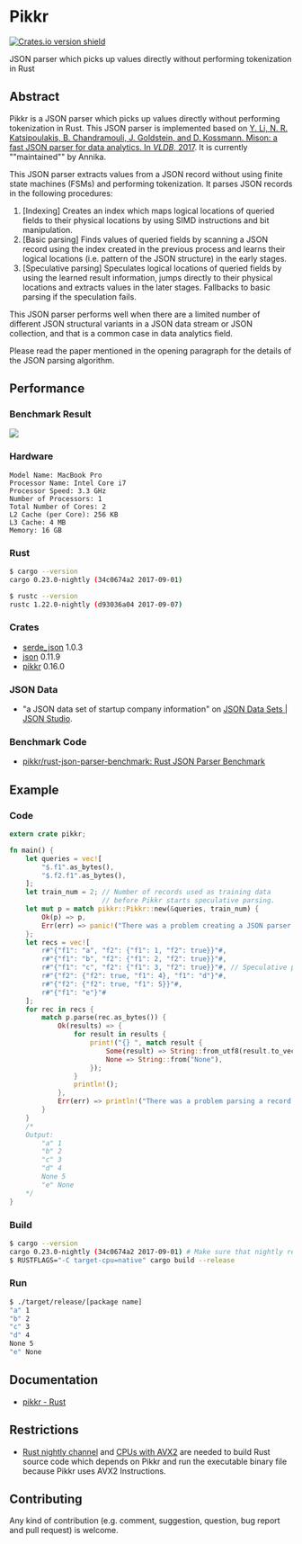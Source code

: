 # Pikkr

[![Crates.io version shield](https://img.shields.io/crates/v/pikkr-annika.svg)](https://crates.io/crates/pikkr-annika)

JSON parser which picks up values directly without performing tokenization in Rust

## Abstract

Pikkr is a JSON parser which picks up values directly without performing tokenization in Rust. This JSON parser is implemented based on [Y. Li, N. R. Katsipoulakis, B. Chandramouli, J. Goldstein, and D. Kossmann. Mison: a fast JSON parser for data analytics. In *VLDB*, 2017](http://www.vldb.org/pvldb/vol10/p1118-li.pdf). It is currently ""maintained"" by Annika.

This JSON parser extracts values from a JSON record without using finite state machines (FSMs) and performing tokenization. It parses JSON records in the following procedures:

1. [Indexing] Creates an index which maps logical locations of queried fields to their physical locations by using SIMD instructions and bit manipulation.
2. [Basic parsing] Finds values of queried fields by scanning a JSON record using the index created in the previous process and learns their logical locations (i.e. pattern of the JSON structure) in the early stages.
3. [Speculative parsing] Speculates logical locations of queried fields by using the learned result information, jumps directly to their physical locations and extracts values in the later stages. Fallbacks to basic parsing if the speculation fails.

This JSON parser performs well when there are a limited number of different JSON structural variants in a JSON data stream or JSON collection, and that is a common case in data analytics field.

Please read the paper mentioned in the opening paragraph for the details of the JSON parsing algorithm.

## Performance

### Benchmark Result

![](https://raw.githubusercontent.com/pikkr/pikkr/master/img/benchmark.png)

### Hardware

```
Model Name: MacBook Pro
Processor Name: Intel Core i7
Processor Speed: 3.3 GHz
Number of Processors: 1
Total Number of Cores: 2
L2 Cache (per Core): 256 KB
L3 Cache: 4 MB
Memory: 16 GB
```

### Rust

```bash
$ cargo --version
cargo 0.23.0-nightly (34c0674a2 2017-09-01)

$ rustc --version
rustc 1.22.0-nightly (d93036a04 2017-09-07)
```

### Crates

* [serde_json](https://crates.io/crates/serde_json) 1.0.3
* [json](https://crates.io/crates/json) 0.11.9
* [pikkr](https://crates.io/crates/pikkr) 0.16.0

### JSON Data

* "a JSON data set of startup company information" on [JSON Data Sets | JSON Studio](http://jsonstudio.com/resources/).

### Benchmark Code

* [pikkr/rust-json-parser-benchmark: Rust JSON Parser Benchmark](https://github.com/pikkr/rust-json-parser-benchmark)

## Example

### Code

```rust
extern crate pikkr;

fn main() {
    let queries = vec![
        "$.f1".as_bytes(),
        "$.f2.f1".as_bytes(),
    ];
    let train_num = 2; // Number of records used as training data
                       // before Pikkr starts speculative parsing.
    let mut p = match pikkr::Pikkr::new(&queries, train_num) {
        Ok(p) => p,
        Err(err) => panic!("There was a problem creating a JSON parser: {:?}", err.kind()),
    };
    let recs = vec![
        r#"{"f1": "a", "f2": {"f1": 1, "f2": true}}"#,
        r#"{"f1": "b", "f2": {"f1": 2, "f2": true}}"#,
        r#"{"f1": "c", "f2": {"f1": 3, "f2": true}}"#, // Speculative parsing starts from this record.
        r#"{"f2": {"f2": true, "f1": 4}, "f1": "d"}"#,
        r#"{"f2": {"f2": true, "f1": 5}}"#,
        r#"{"f1": "e"}"#
    ];
    for rec in recs {
        match p.parse(rec.as_bytes()) {
            Ok(results) => {
                for result in results {
                    print!("{} ", match result {
                        Some(result) => String::from_utf8(result.to_vec()).unwrap(),
                        None => String::from("None"),
                    });
                }
                println!();
            },
            Err(err) => println!("There was a problem parsing a record: {:?}", err.kind()),
        }
    }
    /*
    Output:
        "a" 1
        "b" 2
        "c" 3
        "d" 4
        None 5
        "e" None
    */
}
```

### Build

```bash
$ cargo --version
cargo 0.23.0-nightly (34c0674a2 2017-09-01) # Make sure that nightly release is being used.
$ RUSTFLAGS="-C target-cpu=native" cargo build --release
```

### Run

```bash
$ ./target/release/[package name]
"a" 1
"b" 2
"c" 3
"d" 4
None 5
"e" None
```

## Documentation

* [pikkr - Rust](https://pikkr.github.io/doc/pikkr/)

## Restrictions

* [Rust nightly channel](https://github.com/rust-lang-nursery/rustup.rs/blob/master/README.md#working-with-nightly-rust) and [CPUs with AVX2](https://en.wikipedia.org/wiki/Advanced_Vector_Extensions#CPUs_with_AVX2) are needed to build Rust source code which depends on Pikkr and run the executable binary file because Pikkr uses AVX2 Instructions.

## Contributing

Any kind of contribution (e.g. comment, suggestion, question, bug report and pull request) is welcome.

